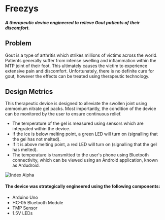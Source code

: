 # Freezys

##### A therapeutic device engineered to relieve Gout patients of their discomfort. 

## Problem

Gout is a type of arthritis which strikes millions of victims across the world. Patients generally suffer from intense swelling and inflammation within the MTP joint of their foot. This ultimately causes the victim to experience extensive pain and discomfort. 
Unfortunately, there is no definite cure for gout, however the effects can be treated using therapeutic technology. 

## Design Metrics

This therapeutic device is designed to alleviate the swollen joint using ammonium nitrate gel packs. Most importantly, the condition of the device can be monitored by the user to ensure continuous relief. 

- The temperature of the gel is measured using sensors which are integrated within the device. 
- If the ice is below melting point, a green LED will turn on (signalling that the gel has not melted). 
- If it is above melting point, a red LED will turn on (signalling that the gel has melted).
- The temperature is transmitted to the user's phone using Bluetooth connectivity, which can be viewed using an Android application, known as Ardudroid. 

![Index Alpha](https://github.com/seeamislam/Arduino/blob/master/DWG.png)

#### The device was strategically engineered using the following components: 
- Arduino Uno
- HC-05 Bluetooth Module
- TMP Sensor
- 1.5V LEDs



